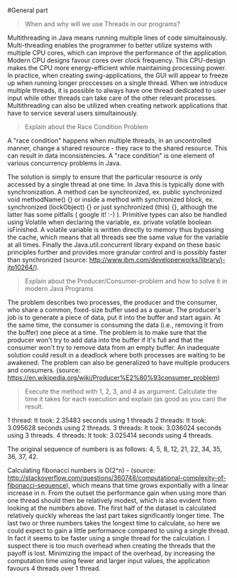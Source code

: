 #General part
>When and why will we use Threads in our programs?

Multithreading in Java means running multiple lines of code simultainously. Multi-threading enables the programmer to better utilize systems with multiple CPU cores, which can improve the performance of the application. Modern CPU designs favour cores over clock frequency. This CPU-design makes the CPU more energy-efficient while maintaining processing power. 
In practice, when creating swing-applications, the GUI will appear to freeze up when running longer proccesses on a single thread. When we introduce multiple threads, it is possible to always have one thread dedicated to user input while other threads can take care of the other relevant processes. 
Multithreading can also be utilized when creating network applications that have to service several users simultainously. 

>Explain about the Race Condition Problem

A "race condition" happens when multiple threads, in an uncontrolled manner, change a shared resource - they race to the shared resource. This can result in data inconsistencies. A "race condition" is one element of various concurrency problems in Java.

The solution is simply to ensure that the particular resource is only accessed by a single thread at one time. In Java this is typically done with synchronization. A method can be synchronized, ex. public synchronized void methodName() {} or inside a method with synchronized block, ex. synchronized (lockObject) {} or just synchronized (this) {}, although the latter has some pitfalls ( google it! :-) ). 
Primitive types can also be handled using Volatile when declaring the variable, ex. private volatile boolean isFinished. A volatile variable is written directly to memory thus bypassing the cache, which means that all threads see the same value for the variable at all times. 
Finally the Java.util.concurrent library expand on these basic principles further and provides more granular control and is possibly faster than synchronized (source: http://www.ibm.com/developerworks/library/j-jtp10264/).

>Explain about the Producer/Consumer-problem and how to solve it in modern Java Programs

The problem describes two processes, the producer and the consumer, who share a common, fixed-size buffer used as a queue. The producer's job is to generate a piece of data, put it into the buffer and start again. At the same time, the consumer is consuming the data (i.e., removing it from the buffer) one piece at a time. The problem is to make sure that the producer won't try to add data into the buffer if it's full and that the consumer won't try to remove data from an empty buffer.
An inadequate solution could result in a deadlock where both processes are waiting to be awakened. The problem can also be generalized to have multiple producers and consumers.
(source: https://en.wikipedia.org/wiki/Producer%E2%80%93consumer_problem)


>Execute the method with 1, 2, 3, and 4 as argument. Calculate the time it takes for each execution and explain (as good as you can) the result.

1 thread: It took: 2.35483 seconds using 1 threads
2 threads: It took: 3.095628 seconds using 2 threads.
3 threads: It took: 3.036024 seconds using 3 threads.
4 threads: It took: 3.025414 seconds using 4 threads.

The original sequence of numbers is as follows: 4, 5, 8, 12, 21, 22, 34, 35, 36, 37, 42. 

Calculating fibonacci numbers is O(2^n) - (source: http://stackoverflow.com/questions/360748/computational-complexity-of-fibonacci-sequence), which means that time grows expontially with a linear increase in n. From the outset the performance gain when using more than one thread should then be relatively modest, which is also evident from looking at the numbers above. The first half of the dataset is calculated relatively quickly whereas the last part takes significantly longer time. The last two or three numbers takes the longest time to calculate, so here we could expect to gain a little performance compared to using a single thread. 
In fact it seems to be faster using a single thread for the calculation. I suspect there is too much overhead when creating the threads that the payoff is lost. Minimizing the impact of the overhead, by increasing the computation time using fewer and larger input values, the application favours 4 threads over 1 thread.